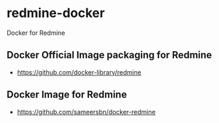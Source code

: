 # redmine-docker
Docker for Redmine 

## Docker Official Image packaging for Redmine 
- https://github.com/docker-library/redmine

## Docker Image for Redmine 
- https://github.com/sameersbn/docker-redmine
